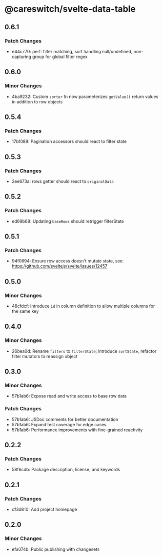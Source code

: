 # @careswitch/svelte-data-table

## 0.6.1

### Patch Changes

- e44c770: perf: filter matching, sort handling null/undefined, non-capturing group for global filter regex

## 0.6.0

### Minor Changes

- 4ba9232: Custom `sorter` fn now parameterizes `getValue()` return values in addition to row objects

## 0.5.4

### Patch Changes

- 17b1089: Pagination accessors should react to filter state

## 0.5.3

### Patch Changes

- 2ee673a: rows getter should react to `originalData`

## 0.5.2

### Patch Changes

- ed69b69: Updating `baseRows` should retrigger filterState

## 0.5.1

### Patch Changes

- 94f0694: Ensure row access doesn't mutate state, see: https://github.com/sveltejs/svelte/issues/12457

## 0.5.0

### Minor Changes

- 48cfdcf: Introduce `id` in column definition to allow multiple columns for the same key

## 0.4.0

### Minor Changes

- 26bea0d: Rename `filters` to `filterState`; introduce `sortState`, refactor filter mutators to reassign object

## 0.3.0

### Minor Changes

- 57b1ab6: Expose read and write access to base row data

### Patch Changes

- 57b1ab6: JSDoc comments for better documentation
- 57b1ab6: Expand test coverage for edge cases
- 57b1ab6: Performance improvements with fine-grained reactivity

## 0.2.2

### Patch Changes

- 58f6cdb: Package description, license, and keywords

## 0.2.1

### Patch Changes

- df3d810: Add project homepage

## 0.2.0

### Minor Changes

- efa074b: Public publishing with changesets
